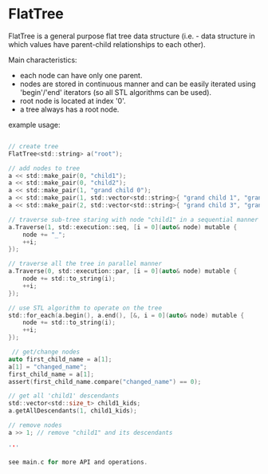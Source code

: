 # FlatTree

FlatTree is a general purpose flat tree data structure (i.e. - data structure in which values have parent-child relationships to each other).

Main characteristics:
* each node can have only one parent.
* nodes are stored in continuous manner and can be easily iterated using 'begin'/'end' iterators (so all STL algorithms can be used).
* root node is located at index '0'.
* a tree always has a root node.

example usage:

```c

// create tree
FlatTree<std::string> a("root");

// add nodes to tree
a << std::make_pair(0, "child1");                                                       // add node "child1" as a child to the root node
a << std::make_pair(0, "child2");                                                       // add node "child2" as a child to the root node
a << std::make_pair(1, "grand child 0");                                                // add node "grand child 0" as a child to the ''child1' node
a << std::make_pair(1, std::vector<std::string>{ "grand child 1", "grand child 2" });   // add nodes "grand child 1", "grand child 2" as a childreb to the ''child1' node
a << std::make_pair(2, std::vector<std::string>{ "grand child 3", "grand child 4" });   // add nodes "grand child 3", "grand child 4" as a childreb to the ''child2' node

// traverse sub-tree staring with node "child1" in a sequential manner
a.Traverse(1, std::execution::seq, [i = 0](auto& node) mutable {
	node += "_";
	++i;
});

// traverse all the tree in parallel manner
a.Traverse(0, std::execution::par, [i = 0](auto& node) mutable {
	node += std::to_string(i);
	++i;
});

// use STL algorithm to operate on the tree
std::for_each(a.begin(), a.end(), [&, i = 0](auto& node) mutable {
	node += std::to_string(i);
	++i;
});

 // get/change nodes
auto first_child_name = a[1];
a[1] = "changed_name";
first_child_name = a[1];
assert(first_child_name.compare("changed_name") == 0);

// get all 'child1' descendants
std::vector<std::size_t> child1_kids;
a.getAllDescendants(1, child1_kids);

// remove nodes
a >> 1; // remove "child1" and its descendants
    
'''

see main.c for more API and operations.

